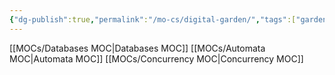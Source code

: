 ```yaml
---
{"dg-publish":true,"permalink":"/mo-cs/digital-garden/","tags":["gardenEntry"]}
---
```



[[MOCs/Databases MOC\|Databases MOC]]
[[MOCs/Automata MOC\|Automata MOC]]
[[MOCs/Concurrency MOC\|Concurrency MOC]]